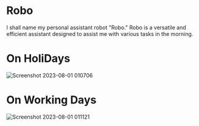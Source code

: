 # Robo
I shall name my personal assistant robot "Robo." Robo is a versatile and efficient assistant designed to assist me with various tasks in the morning. 


# On HoliDays
![Screenshot 2023-08-01 010706](https://github.com/Manishkumarchoudhary2003/Robo/assets/107823673/5d394140-acdd-44b4-9902-46af6b71908d)


# On Working Days
![Screenshot 2023-08-01 011121](https://github.com/Manishkumarchoudhary2003/Robo/assets/107823673/b83c6d05-9f5f-4ef8-8870-14b4e4e6d036)

